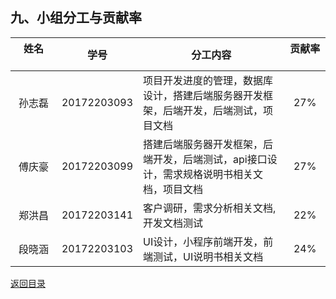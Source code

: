 


##  九、小组分工与贡献率
	
| 姓名 &emsp;&emsp;&emsp; |	学号      |	分工内容     |	贡献率 &emsp;&emsp;|
|:--------:|:------------:|--------------|:---------:|
|孙志磊 |	20172203093|项目开发进度的管理，数据库设计，搭建后端服务器开发框架，后端开发，后端测试，项目文档	|27%|
|傅庆豪	|20172203099|搭建后端服务器开发框架，后端开发，后端测试，api接口设计，需求规格说明书相关文档，项目文档	|27%|
|郑洪昌	|20172203141|客户调研，需求分析相关文档,开发文档测试|	22%|
|段晓涵	|20172203103|UI设计，小程序前端开发，前端测试，UI说明书相关文档|	24%|


[返回目录](README.md)